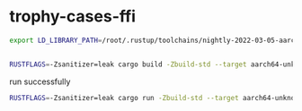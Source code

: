 # trophy-cases-ffi


```bash
export LD_LIBRARY_PATH=/root/.rustup/toolchains/nightly-2022-03-05-aarch64-unknown-linux-gnu/lib/rustlib/aarch64-unknown-linux-gnu/lib/


RUSTFLAGS=-Zsanitizer=leak cargo build -Zbuild-std --target aarch64-unknown-linux-gnu
 ```

run successfully
```bash
RUSTFLAGS=-Zsanitizer=leak cargo run -Zbuild-std --target aarch64-unknown-linux-gnu
```